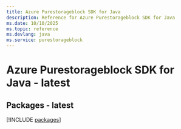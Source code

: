 ```yaml
---
title: Azure Purestorageblock SDK for Java
description: Reference for Azure Purestorageblock SDK for Java
ms.date: 10/10/2025
ms.topic: reference
ms.devlang: java
ms.service: purestorageblock
---
```

# Azure Purestorageblock SDK for Java - latest
## Packages - latest
[!INCLUDE [packages](purestorageblock-index.md)]